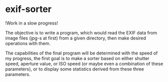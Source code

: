 exif-sorter
===========


!Work in a slow progress!

The objective is to write a program, which would read the EXIF data from image files (jpg-s at first) from a given directory, then make desired operations with them.

The capabilities of the final program will be determined with the speed of my progress, the first goal is to make a sorter based on either shutter speed, aperture value, or ISO speed (or maybe even a combination of these parameters), or to display some statistics derived from these three parameters.